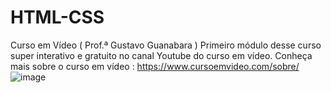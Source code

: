 # HTML-CSS

Curso em Vídeo ( Prof.ª Gustavo Guanabara )
Primeiro módulo desse curso super interativo e gratuito no canal Youtube do curso em vídeo.
Conheça mais sobre o curso em vídeo : https://www.cursoemvideo.com/sobre/
![image](https://user-images.githubusercontent.com/87583186/162248190-89cfb2e6-eac0-46f4-9397-86e0b6df5e44.png)
